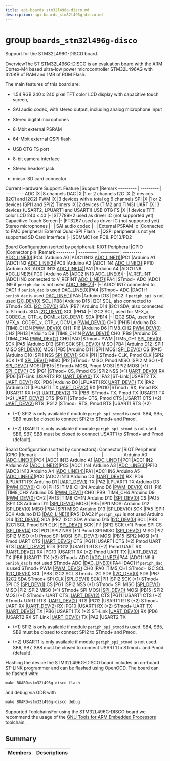 ```yaml
---
title: api-boards_stm32l496g-disco.md
description: api-boards_stm32l496g-disco.md
---
```

# group `boards_stm32l496g-disco` 

Support for the STM32L496G-DISCO board.

OverviewThe ST [STM32L496G-DISCO](https://www.st.com/en/evaluation-tools/32l496gdiscovery.html) is an evaluation board with the ARM Cortex-M4 based ultra-low power microcontroller STM32L496AG with 320KB of RAM and 1MB of ROM Flash.

The main features of this board are:

* 1.54 RGB 240 x 240 pixel TFT color LCD display with capacitive touch screen,

* SAI audio codec, with stereo output, including analog microphone input

* Stereo digital microphones

* 8-Mbit external PSRAM

* 64-Mbit external QSPI flash

* USB OTG FS port

* 8-bit camera interface

* Stereo headset jack

* micso-SD card connector

Current Hardware Support:
Feature   |Support   |Remark
--------- | --------- | ---------
ADC   |X   |8 channels
DAC   |X   |1 or 2 channels
I2C   |X   |2 devices (I2C1 and I2C2)
PWM   |X   |3 devices with a total og 6 channels
SPI   |X   |1 or 2 devices (SPI1 and SPI2)
Timers   |X   |2 devices (TIM2 and TIM3)
UART   |X   |3 devices (USART2, LPUART1 and USART1)
USB OTG FS   |X   |1 device
TFT color LCD 240 x 40   |-   |ST7789H2 used as driver IC (not supported yet)
Capacitive Touch Screen   |-   |FT3267 used as driver IC (not supported yet)
Stereo microphones   |-   |
SAI audio codec   |-   |
External PSRAM   |x   |Connected to FMC peripheral
External Quad-SPI Flash   |-   |QSPI peripheral is not yet supported
SD Card Interface   |-   |SDMMC1 on PC8..PC13/PD2

Board Configuration (sorted by peripheral):
RIOT Peripheral   |GPIO   |Connector pin   |Remark
--------- | --------- | --------- | ---------
[ADC_LINE(0)](./doc/starlight-docs/src/content/docs/apidoc/api-undefined.md#group__drivers__periph__adc_1gaf0487d2e8711bf1c9e7daa6e61e05888)|PC4   |Arduino A0   |ADC1 IN13
[ADC_LINE(1)](./doc/starlight-docs/src/content/docs/apidoc/api-undefined.md#group__drivers__periph__adc_1gaf0487d2e8711bf1c9e7daa6e61e05888)|PC1   |Arduino A1   |ADC1 IN2
[ADC_LINE(2)](./doc/starlight-docs/src/content/docs/apidoc/api-undefined.md#group__drivers__periph__adc_1gaf0487d2e8711bf1c9e7daa6e61e05888)|PC3   |Arduino A2   |ADC1 IN4
[ADC_LINE(3)](./doc/starlight-docs/src/content/docs/apidoc/api-undefined.md#group__drivers__periph__adc_1gaf0487d2e8711bf1c9e7daa6e61e05888)|PF10   |Arduino A3   |ADC3 IN13
[ADC_LINE(4)](./doc/starlight-docs/src/content/docs/apidoc/api-undefined.md#group__drivers__periph__adc_1gaf0487d2e8711bf1c9e7daa6e61e05888)|PA1   |Arduino A4   |ADC1 IN6
[ADC_LINE(5)](./doc/starlight-docs/src/content/docs/apidoc/api-undefined.md#group__drivers__periph__adc_1gaf0487d2e8711bf1c9e7daa6e61e05888)|PC0   |Arduino A5   |ADC2 IN13
[ADC_LINE(6)](./doc/starlight-docs/src/content/docs/apidoc/api-undefined.md#group__drivers__periph__adc_1gaf0487d2e8711bf1c9e7daa6e61e05888)|-   |V_REF_INT   |ADC1 IN0 connected to V_REFINT
[ADC_LINE(7)](./doc/starlight-docs/src/content/docs/apidoc/api-undefined.md#group__drivers__periph__adc_1gaf0487d2e8711bf1c9e7daa6e61e05888)|PA4   |STmod+ ADC   |ADC1 IN9 if `periph_dac` is not used
[ADC_LINE(7)](./doc/starlight-docs/src/content/docs/apidoc/api-undefined.md#group__drivers__periph__adc_1gaf0487d2e8711bf1c9e7daa6e61e05888)|-   |-   |ADC2 IN17 connected to DAC1 if `periph_dac` is used
[DAC_LINE(0)](./doc/starlight-docs/src/content/docs/apidoc/api-undefined.md#group__drivers__periph__dac_1gacd6d66e4e9bb209927d29c0e8d13dea9)|PA4   |STmod+ ADC   |DAC1 if `periph_dac` is used
[DAC_LINE(1)](./doc/starlight-docs/src/content/docs/apidoc/api-undefined.md#group__drivers__periph__dac_1gacd6d66e4e9bb209927d29c0e8d13dea9)|PA5   |Arduino D13   |DAC2 if `periph_spi` is not used
[I2C_DEV(0)](./doc/starlight-docs/src/content/docs/apidoc/api-undefined.md#group__drivers__periph__i2c_1ga9f14916eda80b19ff41d08e25eee56fb) SCL   |PB8   |Arduino D15   |I2C1 SCL, also connected to STmod+ SCL
[I2C_DEV(0)](./doc/starlight-docs/src/content/docs/apidoc/api-undefined.md#group__drivers__periph__i2c_1ga9f14916eda80b19ff41d08e25eee56fb) SDA   |PB7   |Arduino D14   |I2C1 SDA, also connected to STmod+ SDA
[I2C_DEV(1)](./doc/starlight-docs/src/content/docs/apidoc/api-undefined.md#group__drivers__periph__i2c_1ga9f14916eda80b19ff41d08e25eee56fb) SCL   |PH14   |-   |I2C2 SCL, used for MFX_x, CODEC_x, CTP_x, DCMI_x
[I2C_DEV(1)](./doc/starlight-docs/src/content/docs/apidoc/api-undefined.md#group__drivers__periph__i2c_1ga9f14916eda80b19ff41d08e25eee56fb) SDA   |PB14   |-   |I2C2 SDA, used for MFX_x, CODEC_x, CTP_x, DCMI_x
[PWM_DEV(0)](./doc/starlight-docs/src/content/docs/apidoc/api-undefined.md#group__drivers__periph__pwm_1gad7999c048ca3b0783f3fb62b93b056db) CH0   |PH15   |Arduino D3   |TIM8_CH3N
[PWM_DEV(0)](./doc/starlight-docs/src/content/docs/apidoc/api-undefined.md#group__drivers__periph__pwm_1gad7999c048ca3b0783f3fb62b93b056db) CH1   |PI6   |Arduino D6   |TIM8_CH2
[PWM_DEV(0)](./doc/starlight-docs/src/content/docs/apidoc/api-undefined.md#group__drivers__periph__pwm_1gad7999c048ca3b0783f3fb62b93b056db) CH2   |PH13   |Arduino D9   |TIM8_CH1N
[PWM_DEV(1)](./doc/starlight-docs/src/content/docs/apidoc/api-undefined.md#group__drivers__periph__pwm_1gad7999c048ca3b0783f3fb62b93b056db) CH0   |PB9   |Arduino D5   |TIM4_CH4
[PWM_DEV(2)](./doc/starlight-docs/src/content/docs/apidoc/api-undefined.md#group__drivers__periph__pwm_1gad7999c048ca3b0783f3fb62b93b056db) CH0   |PA0   |STmod+ PWM   |TIM5_CH1
[SPI_DEV(0)](./doc/starlight-docs/src/content/docs/apidoc/api-undefined.md#group__drivers__periph__spi_1gafb9420809bc7722e41488a090b53eaf9) SCK   |PA5   |Arduino D13   |SPI1 SCK
[SPI_DEV(0)](./doc/starlight-docs/src/content/docs/apidoc/api-undefined.md#group__drivers__periph__spi_1gafb9420809bc7722e41488a090b53eaf9) MISO   |PB4   |Arduino D12   |SPI1 MISO
[SPI_DEV(0)](./doc/starlight-docs/src/content/docs/apidoc/api-undefined.md#group__drivers__periph__spi_1gafb9420809bc7722e41488a090b53eaf9) MOSI   |PB5   |Arduino D11   |SPI1 MOSI
[SPI_DEV(0)](./doc/starlight-docs/src/content/docs/apidoc/api-undefined.md#group__drivers__periph__spi_1gafb9420809bc7722e41488a090b53eaf9) CS   |PA15   |Arduino D10   |SPI1 NSS
[SPI_DEV(1)](./doc/starlight-docs/src/content/docs/apidoc/api-undefined.md#group__drivers__periph__spi_1gafb9420809bc7722e41488a090b53eaf9) SCK   |PI1   |STmod+ CLK, Pmod CLK   |SPI2 SCK (*1)
[SPI_DEV(1)](./doc/starlight-docs/src/content/docs/apidoc/api-undefined.md#group__drivers__periph__spi_1gafb9420809bc7722e41488a090b53eaf9) MISO   |PI2   |STmod+ MISO, Pmod MISO   |SPI2 MISO (*1)
[SPI_DEV(1)](./doc/starlight-docs/src/content/docs/apidoc/api-undefined.md#group__drivers__periph__spi_1gafb9420809bc7722e41488a090b53eaf9) MOSI   |PB15   |STmod+ MOSI, Pmod MOSI   |SPI2 MOSI (*1)
[SPI_DEV(1)](./doc/starlight-docs/src/content/docs/apidoc/api-undefined.md#group__drivers__periph__spi_1gafb9420809bc7722e41488a090b53eaf9) CS   |PG1   |STmod+ CS, Pmod CS   |SPI2 NSS (*1)
[UART_DEV(0)](./doc/starlight-docs/src/content/docs/apidoc/api-undefined.md#group__drivers__periph__uart_1gafc5afd63560d27731d2517b3005f3294) RX   |PD6   |ST-Link   |USART2 RX
[UART_DEV(0)](./doc/starlight-docs/src/content/docs/apidoc/api-undefined.md#group__drivers__periph__uart_1gafc5afd63560d27731d2517b3005f3294) TX   |PA2   |ST-Link   |USART2 TX
[UART_DEV(1)](./doc/starlight-docs/src/content/docs/apidoc/api-undefined.md#group__drivers__periph__uart_1gafc5afd63560d27731d2517b3005f3294) RX   |PD6   |Arduino D0   |LPUART1 RX
[UART_DEV(1)](./doc/starlight-docs/src/content/docs/apidoc/api-undefined.md#group__drivers__periph__uart_1gafc5afd63560d27731d2517b3005f3294) TX   |PA2   |Arduino D1   |LPUART1 TX
[UART_DEV(2)](./doc/starlight-docs/src/content/docs/apidoc/api-undefined.md#group__drivers__periph__uart_1gafc5afd63560d27731d2517b3005f3294) RX   |PG10   |STmod+ RX, Pmod RX   |USART1 RX (*2)
[UART_DEV(2)](./doc/starlight-docs/src/content/docs/apidoc/api-undefined.md#group__drivers__periph__uart_1gafc5afd63560d27731d2517b3005f3294) TX   |PB6   |STmod+ TX, Pmod TX   |USART1 TX (*2)
[UART_DEV(2)](./doc/starlight-docs/src/content/docs/apidoc/api-undefined.md#group__drivers__periph__uart_1gafc5afd63560d27731d2517b3005f3294) CTS   |PG11   |STmod+ CTS, Pmod CTS   |USART1 CTS (*2)
[UART_DEV(2)](./doc/starlight-docs/src/content/docs/apidoc/api-undefined.md#group__drivers__periph__uart_1gafc5afd63560d27731d2517b3005f3294) RTS   |PG12   |STmod+ RTS, Pmod RTS   |USART1 RTS (*2)

* (*1) SPI2 is only available if module `periph_spi_stmod` is used. SB4, SB5, SB9 must be closed to connect SPI2 to STmod+ and Pmod.

* (*2) USART1 is only available if module `periph_spi_stmod` is not used. SB6, SB7, SB8 must be closed to connect USART1 to STmod+ and Pmod (default).

Board Configuration (sorted by connectors):
Connector   |RIOT Peripheral   |GPIO   |Remark
--------- | --------- | --------- | ---------
Arduino A0   |[ADC_LINE(0)](./doc/starlight-docs/src/content/docs/apidoc/api-undefined.md#group__drivers__periph__adc_1gaf0487d2e8711bf1c9e7daa6e61e05888)|PC4   |ADC1 IN13
Arduino A1   |[ADC_LINE(1)](./doc/starlight-docs/src/content/docs/apidoc/api-undefined.md#group__drivers__periph__adc_1gaf0487d2e8711bf1c9e7daa6e61e05888)|PC1   |ADC1 IN2
Arduino A2   |[ADC_LINE(2)](./doc/starlight-docs/src/content/docs/apidoc/api-undefined.md#group__drivers__periph__adc_1gaf0487d2e8711bf1c9e7daa6e61e05888)|PC3   |ADC1 IN4
Arduino A3   |[ADC_LINE(3)](./doc/starlight-docs/src/content/docs/apidoc/api-undefined.md#group__drivers__periph__adc_1gaf0487d2e8711bf1c9e7daa6e61e05888)|PF10   |ADC3 IN13
Arduino A4   |[ADC_LINE(4)](./doc/starlight-docs/src/content/docs/apidoc/api-undefined.md#group__drivers__periph__adc_1gaf0487d2e8711bf1c9e7daa6e61e05888)|PA1   |ADC1 IN6
Arduino A5   |[ADC_LINE(5)](./doc/starlight-docs/src/content/docs/apidoc/api-undefined.md#group__drivers__periph__adc_1gaf0487d2e8711bf1c9e7daa6e61e05888)|PC0   |ADC2 IN13
Arduino D0   |[UART_DEV(1)](./doc/starlight-docs/src/content/docs/apidoc/api-undefined.md#group__drivers__periph__uart_1gafc5afd63560d27731d2517b3005f3294) RX   |PD6   |LPUART1 RX
Arduino D1   |[UART_DEV(1)](./doc/starlight-docs/src/content/docs/apidoc/api-undefined.md#group__drivers__periph__uart_1gafc5afd63560d27731d2517b3005f3294) TX   |PA2   |LPUART1 TX
Arduino D3   |[PWM_DEV(0)](./doc/starlight-docs/src/content/docs/apidoc/api-undefined.md#group__drivers__periph__pwm_1gad7999c048ca3b0783f3fb62b93b056db) CH0   |PH15   |TIM8_CH3N
Arduino D6   |[PWM_DEV(0)](./doc/starlight-docs/src/content/docs/apidoc/api-undefined.md#group__drivers__periph__pwm_1gad7999c048ca3b0783f3fb62b93b056db) CH1   |PI6   |TIM8_CH2
Arduino D5   |[PWM_DEV(1)](./doc/starlight-docs/src/content/docs/apidoc/api-undefined.md#group__drivers__periph__pwm_1gad7999c048ca3b0783f3fb62b93b056db) CH0   |PB9   |TIM4_CH4
Arduino D9   |[PWM_DEV(0)](./doc/starlight-docs/src/content/docs/apidoc/api-undefined.md#group__drivers__periph__pwm_1gad7999c048ca3b0783f3fb62b93b056db) CH2   |PH13   |TIM8_CH1N
Arduino D10   |[SPI_DEV(0)](./doc/starlight-docs/src/content/docs/apidoc/api-undefined.md#group__drivers__periph__spi_1gafb9420809bc7722e41488a090b53eaf9) CS   |PA15   |SPI1 CS
Arduino D11   |[SPI_DEV(0)](./doc/starlight-docs/src/content/docs/apidoc/api-undefined.md#group__drivers__periph__spi_1gafb9420809bc7722e41488a090b53eaf9) MOSI   |PB5   |SPI1 MOSI
Arduino D12   |[SPI_DEV(0)](./doc/starlight-docs/src/content/docs/apidoc/api-undefined.md#group__drivers__periph__spi_1gafb9420809bc7722e41488a090b53eaf9) MISO   |PB4   |SPI1 MISO
Arduino D13   |[SPI_DEV(0)](./doc/starlight-docs/src/content/docs/apidoc/api-undefined.md#group__drivers__periph__spi_1gafb9420809bc7722e41488a090b53eaf9) SCK   |PA5   |SPI1 SCK
Arduino D13   |[DAC_LINE(1)](./doc/starlight-docs/src/content/docs/apidoc/api-undefined.md#group__drivers__periph__dac_1gacd6d66e4e9bb209927d29c0e8d13dea9)|PA5   |DAC2 if `periph_spi` is not used
Arduino D14   |[I2C_DEV(0)](./doc/starlight-docs/src/content/docs/apidoc/api-undefined.md#group__drivers__periph__i2c_1ga9f14916eda80b19ff41d08e25eee56fb) SDA   |PB7   |I2C1 SDA
Arduino D15   |[I2C_DEV(0)](./doc/starlight-docs/src/content/docs/apidoc/api-undefined.md#group__drivers__periph__i2c_1ga9f14916eda80b19ff41d08e25eee56fb) SCL   |PB8   |I2C1 SCL
Pmod SPI CLK   |[SPI_DEV(1)](./doc/starlight-docs/src/content/docs/apidoc/api-undefined.md#group__drivers__periph__spi_1gafb9420809bc7722e41488a090b53eaf9) SCK   |PI1   |SPI2 SCK (*1)
Pmod SPI CS   |[SPI_DEV(4)](./doc/starlight-docs/src/content/docs/apidoc/api-undefined.md#group__drivers__periph__spi_1gafb9420809bc7722e41488a090b53eaf9) CS   |PG1   |SPI2 NSS (*1)
Pmod SPI MISO   |[SPI_DEV(2)](./doc/starlight-docs/src/content/docs/apidoc/api-undefined.md#group__drivers__periph__spi_1gafb9420809bc7722e41488a090b53eaf9) MISO   |PI2   |SPI2 MISO (*1)
Pmod SPI MOSI   |[SPI_DEV(3)](./doc/starlight-docs/src/content/docs/apidoc/api-undefined.md#group__drivers__periph__spi_1gafb9420809bc7722e41488a090b53eaf9) MOSI   |PB15   |SPI2 MOSI (*1)
Pmod UART CTS   |[UART_DEV(2)](./doc/starlight-docs/src/content/docs/apidoc/api-undefined.md#group__drivers__periph__uart_1gafc5afd63560d27731d2517b3005f3294) CTS   |PG11   |USART1 CTS (*2)
Pmod UART RTS   |[UART_DEV(2)](./doc/starlight-docs/src/content/docs/apidoc/api-undefined.md#group__drivers__periph__uart_1gafc5afd63560d27731d2517b3005f3294) RTS   |PG12   |USART1 RTS (*2)
Pmod UART RX   |[UART_DEV(2)](./doc/starlight-docs/src/content/docs/apidoc/api-undefined.md#group__drivers__periph__uart_1gafc5afd63560d27731d2517b3005f3294) RX   |PG10   |USART1 RX (*2)
Pmod UART TX   |[UART_DEV(2)](./doc/starlight-docs/src/content/docs/apidoc/api-undefined.md#group__drivers__periph__uart_1gafc5afd63560d27731d2517b3005f3294) TX   |PB6   |USART1 TX (*2)
STmod+ ADC   |[ADC_LINE(7)](./doc/starlight-docs/src/content/docs/apidoc/api-undefined.md#group__drivers__periph__adc_1gaf0487d2e8711bf1c9e7daa6e61e05888)|PA4   |ADC1 IN9 if `periph_dac` is not used
STmod+ ADC   |[DAC_LINE(0)](./doc/starlight-docs/src/content/docs/apidoc/api-undefined.md#group__drivers__periph__dac_1gacd6d66e4e9bb209927d29c0e8d13dea9)|PA4   |DAC1 if `periph_dac` is used
STmod+ PWM   |[PWM_DEV(2)](./doc/starlight-docs/src/content/docs/apidoc/api-undefined.md#group__drivers__periph__pwm_1gad7999c048ca3b0783f3fb62b93b056db) CH0   |PA0   |TIM5_CH1
STmod+ I2C SCL   |[I2C_DEV(0)](./doc/starlight-docs/src/content/docs/apidoc/api-undefined.md#group__drivers__periph__i2c_1ga9f14916eda80b19ff41d08e25eee56fb) SCL   |PB8   |I2C2 SCL
STmod+ I2C SDA   |[I2C_DEV(0)](./doc/starlight-docs/src/content/docs/apidoc/api-undefined.md#group__drivers__periph__i2c_1ga9f14916eda80b19ff41d08e25eee56fb) SDA   |PB7   |I2C2 SDA
STmod+ SPI CLK   |[SPI_DEV(1)](./doc/starlight-docs/src/content/docs/apidoc/api-undefined.md#group__drivers__periph__spi_1gafb9420809bc7722e41488a090b53eaf9) SCK   |PI1   |SPI2 SCK (*1)
STmod+ SPI CS   |[SPI_DEV(1)](./doc/starlight-docs/src/content/docs/apidoc/api-undefined.md#group__drivers__periph__spi_1gafb9420809bc7722e41488a090b53eaf9) CS   |PG1   |SPI2 NSS (*1)
STmod+ SPI MISO   |[SPI_DEV(1)](./doc/starlight-docs/src/content/docs/apidoc/api-undefined.md#group__drivers__periph__spi_1gafb9420809bc7722e41488a090b53eaf9) MISO   |PI2   |SPI2 MISO (*1)
STmod+ SPI MOSI   |[SPI_DEV(1)](./doc/starlight-docs/src/content/docs/apidoc/api-undefined.md#group__drivers__periph__spi_1gafb9420809bc7722e41488a090b53eaf9) MOSI   |PB15   |SPI2 MOSI (*1)
STmod+ UART CTS   |[UART_DEV(2)](./doc/starlight-docs/src/content/docs/apidoc/api-undefined.md#group__drivers__periph__uart_1gafc5afd63560d27731d2517b3005f3294) CTS   |PG11   |USART1 CTS (*2)
STmod+ UART RTS   |[UART_DEV(2)](./doc/starlight-docs/src/content/docs/apidoc/api-undefined.md#group__drivers__periph__uart_1gafc5afd63560d27731d2517b3005f3294) RTS   |PG12   |USART1 RTS (*2)
STmod+ UART RX   |[UART_DEV(2)](./doc/starlight-docs/src/content/docs/apidoc/api-undefined.md#group__drivers__periph__uart_1gafc5afd63560d27731d2517b3005f3294) RX   |PG10   |USART1 RX (*2)
STmod+ UART TX   |[UART_DEV(2)](./doc/starlight-docs/src/content/docs/apidoc/api-undefined.md#group__drivers__periph__uart_1gafc5afd63560d27731d2517b3005f3294) TX   |PB6   |USART1 TX (*2)
ST-Link   |[UART_DEV(0)](./doc/starlight-docs/src/content/docs/apidoc/api-undefined.md#group__drivers__periph__uart_1gafc5afd63560d27731d2517b3005f3294) RX   |PD6   |USART2 RX
ST-Link   |[UART_DEV(0)](./doc/starlight-docs/src/content/docs/apidoc/api-undefined.md#group__drivers__periph__uart_1gafc5afd63560d27731d2517b3005f3294) TX   |PA2   |USART2 TX

* (*1) SPI2 is only available if module `periph_spi_stmod` is used. SB4, SB5, SB9 must be closed to connect SPI2 to STmod+ and Pmod.

* (*2) USART1 is only available if module `periph_spi_stmod` is not used. SB6, SB7, SB8 must be closed to connect USART1 to STmod+ and Pmod (default).

Flashing the deviceThe STM32L496G-DISCO board includes an on-board ST-LINK programmer and can be flashed using OpenOCD. The board can be flashed with:

```cpp
make BOARD=stm32l496g-disco flash
```

and debug via GDB with 
```cpp
make BOARD=stm32l496g-disco debug
```

Supported ToolchainsFor using the STM32L496G-DISCO board we recommend the usage of the [GNU Tools for ARM Embedded Processors](https://launchpad.net/gcc-arm-embedded) toolchain.

## Summary

 Members                        | Descriptions                                
--------------------------------|---------------------------------------------

